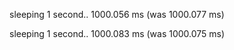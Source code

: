 sleeping 1 second.. 1000.056 ms (was 1000.077 ms)

sleeping 1 second.. 1000.083 ms (was 1000.075 ms)
